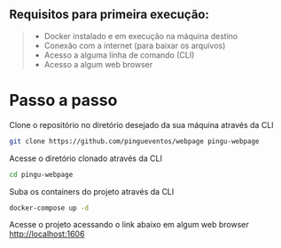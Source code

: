 ## Requisitos para primeira execução:
   > - Docker instalado e em execução na máquina destino<br>
   > - Conexão com a internet (para baixar os arquivos)<br>
   > - Acesso a alguma linha de comando (CLI)<br>
   > - Acesso a algum web browser<br>

# Passo a passo
Clone o repositório no diretório desejado da sua máquina através da CLI
```sh
git clone https://github.com/pingueventos/webpage pingu-webpage
```

Acesse o diretório clonado através da CLI
```sh
cd pingu-webpage
```


Suba os containers do projeto através da CLI
```sh
docker-compose up -d
```

Acesse o projeto acessando o link abaixo em algum web browser<br>
[http://localhost:1606](http://localhost:1606)
